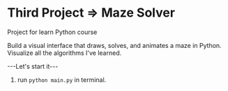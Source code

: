 # Third Project => **Maze Solver**

Project for learn Python course

Build a visual interface that draws, solves, and animates a maze in Python. Visualize all the algorithms I've learned.

---Let's start it---
1. run ```python main.py``` in terminal.
